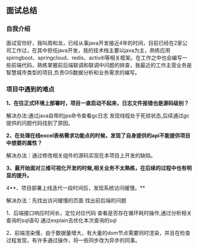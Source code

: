 ## 面试总结

### 自我介绍

面试官你好，我叫周和龙，已经从事java开发接近4年的时间，目前已经在2家公司工作过，在其中担任java开发，我的技术栈主要以java为主，熟练应用spirngboot、springcloud、redis、activiti等相关框架。在工作之中也会编写一些前端代码，熟练掌握前后端联调和联调中问题的排查，我最近的工作主营业务是智慧城市类型的项目,负责GIS数据分析和业务需求的编写。

### 项目中遇到的难点

**1、在往正式环境上部署时，项目一直启动不起来，日志文件报错也是源码级别？**

解决办法:通过java自带的jps命令查看gc日志 发现线程处于死锁状态,后续通过gc提供的问题代码找到了原因。

**2、在处理在线excel表格需求功能点的时候，发现了自身提供的api不能提供项目中想要的属性？**

解决办法：通过修改相关组件的源码实现在本项目上开发的缺陷。

**3、最开始面对三维可视化开发的时候,相关业务不太熟练，在后续的过程中也有明显的提升。**

4**、项目部署上线迭代一段时间后，发现系统访问缓慢。**

解决办法：先找出访问缓慢的页面 找出前后端的问题

1、后端接口响应时间长，定位对应代码 查看是否存在循环耗时操作,通过分析相关查询的sql语句 通过explain去优化本次查询的sql

2、前端渲染慢，由于数据量增大，有大量的dom节点需要同时渲染，并且在检查过程发现，有许多通过操作，将一些同步改为异步的同事。